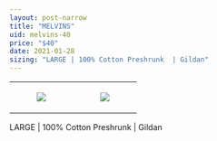 ```yaml
---
layout: post-narrow
title: "MELVINS"
uid: melvins-40
price: "$40"
date: 2021-01-28
sizing: "LARGE | 100% Cotton Preshrunk  | Gildan"
---
```




<table style="width:100%;"><tr><td style="vertical-align:top;">
      <figure class="tmblr-full" data-orig-height="2048" data-orig-width="1365" data-orig-src="https://concertshirts.netlify.app/shirts/0411/0411-01.jpg"><img src="https://64.media.tumblr.com/52e0dd2f09a243f571af2cf26531a7a6/b232a34106327142-3d/s540x810/3ac3feb7c8937e8c54223a3d6a761b31135c2d4d.jpg" data-orig-height="2048" data-orig-width="1365" data-orig-src="https://concertshirts.netlify.app/shirts/0411/0411-01.jpg"/></figure></td>
    <td style="vertical-align:top;">
      <figure class="tmblr-full" data-orig-height="2048" data-orig-width="1365" data-orig-src="https://concertshirts.netlify.app/shirts/0411/0411-02.jpg"><img src="https://64.media.tumblr.com/8577221a0af9c9727efa1a8bbfa7a59f/b232a34106327142-52/s540x810/06a4cda2639f08f0555d45ac4b639b63961758bc.jpg" data-orig-height="2048" data-orig-width="1365" data-orig-src="https://concertshirts.netlify.app/shirts/0411/0411-02.jpg"/></figure></td>
  </tr></table><p>
  LARGE | 100% Cotton Preshrunk | Gildan
</p>
